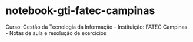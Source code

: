 # notebook-gti-fatec-campinas
Curso: Gestão da Tecnologia da Informação - Instituição: FATEC Campinas - Notas de aula e resolução de exercícios
